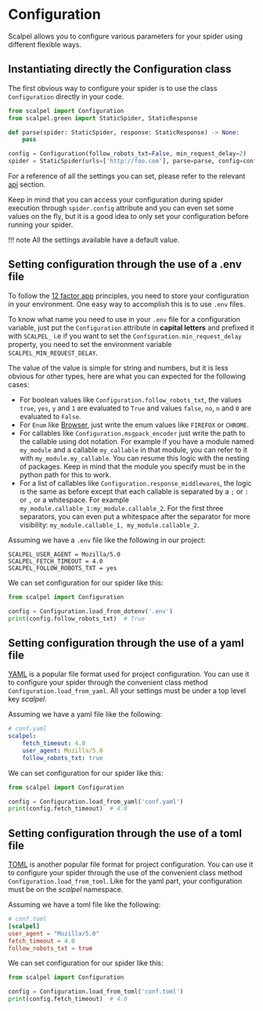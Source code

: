 # Configuration
 
Scalpel allows you to configure various parameters for your spider using different flexible ways.
 
## Instantiating directly the Configuration class
 
The first obvious way to configure your spider is to use the class `Configuration` directly in your code.

```python
from scalpel import Configuration
from scalpel.green import StaticSpider, StaticResponse

def parse(spider: StaticSpider, response: StaticResponse) -> None:
    pass

config = Configuration(follow_robots_txt=False, min_request_delay=2)
spider = StaticSpider(urls=['http://foo.com'], parse=parse, config=config)
```

For a reference of all the settings you can set, please refer to the relevant [api](api.md#configuration) section.

Keep in mind that you can access your configuration during spider execution through `spider.config` attribute and you can even
set some values on the fly, but it is a good idea to only set your configuration before running your spider.

!!! note
    All the settings available have a default value.

## Setting configuration through the use of a .env file

To follow the [12 factor app](https://12factor.net/config) principles, you need to store your configuration in your
environment. One easy way to accomplish this is to use `.env` files.

To know what name you need to use in your `.env` file for a configuration variable, just put the `Configuration` 
attribute in **capital letters** and prefixed it with `SCALPEL_` i.e if you want to set the
`Configuration.min_request_delay` property, you need to set the environment variable `SCALPEL_MIN_REQUEST_DELAY`.

The value of the value is simple for string and numbers, but it is less obvious for other types, here are what you can
expected for the following cases:

- For boolean values like `Configuration.follow_robots_txt`, the values `true`, `yes`, `y` and `1` are evaluated to 
`True` and values `false`, `no`, `n` and `0` are evaluated to `False`.
- For `Enum` like [Browser](api.md#browser), just write the enum values like `FIREFOX` or `CHROME`.
- For callables like `Configuration.msgpack_encoder` just write the path to the callable using dot notation. For example
if you have a module named `my_module` and a callable `my_callable` in that module, you can refer to it with
`my_module.my_callable`. You can resume this logic with the nesting of packages. Keep in mind that the module you
specify must be in the python path for this to work.
- For a list of callables like `Configuration.response_middlewares`, the logic is the same as before except that each
callable is separated by a `;` or `:` or `,` or a whitespace. For example `my_module.callable_1:my_module.callable_2`.
For the first three separators, you can even put a whitespace after the separator for more visibility:
`my_module.callable_1, my_module.callable_2`.

Assuming we have a `.env` file like the following in our project:

```.env
SCALPEL_USER_AGENT = Mozilla/5.0
SCALPEL_FETCH_TIMEOUT = 4.0
SCALPEL_FOLLOW_ROBOTS_TXT = yes
```

We can set configuration for our spider like this:

```python
from scalpel import Configuration

config = Configuration.load_from_dotenv('.env')
print(config.follow_robots_txt)  # True
```

## Setting configuration through the use of a yaml file

[YAML](https://en.wikipedia.org/wiki/YAML) is a popular file format used for project configuration. You can use it to
configure your spider through the convenient class method `Configuration.load_from_yaml`. All your settings must be under
a top level key *scalpel*.

Assuming we have a yaml file like the following:

```yaml
# conf.yaml
scalpel:
    fetch_timeout: 4.0
    user_agent: Mozilla/5.0
    follow_robots_txt: true
```

We can set configuration for our spider like this:

```python
from scalpel import Configuration

config = Configuration.load_from_yaml('conf.yaml')
print(config.fetch_timeout)  # 4.0
```

## Setting configuration through the use of a toml file

[TOML](https://en.wikipedia.org/wiki/TOML) is another popular file format for project configuration. You can use it to
configure your spider through the use of the convenient class method `Configuration.load_from_toml`. Like for the yaml
part, your configuration must be on the *scalpel* namespace.

Assuming we have a toml file like the following:

```toml
# conf.toml
[scalpel]
user_agent = "Mozilla/5.0"
fetch_timeout = 4.0
follow_robots_txt = true
```

We can set configuration for our spider like this:

```python
from scalpel import Configuration

config = Configuration.load_from_toml('conf.toml')
print(config.fetch_timeout)  # 4.0
```